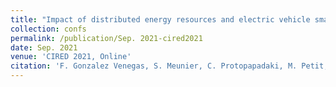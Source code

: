 ```yaml
---
title: "Impact of distributed energy resources and electric vehicle smart charging on low voltage grid stability"
collection: confs
permalink: /publication/Sep. 2021-cired2021
date: Sep. 2021
venue: 'CIRED 2021, Online'
citation: 'F. Gonzalez Venegas, S. Meunier, C. Protopapadaki, M. Petit, D. Salaens, Y. Perez. &quot;&quot;Impact of distributed energy resources and electric vehicle smart charging on low voltage grid stability,&quot;&quot; <i>26th International Conference on Electricity Distribution (CIRED)</i>, Online, September 2021.'
---
```


